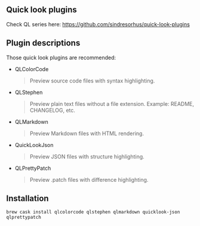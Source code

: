 ## Quick look plugins

Check QL series here: <https://github.com/sindresorhus/quick-look-plugins>

## Plugin descriptions

Those quick look plugins are recommended:

* QLColorCode
	> Preview source code files with syntax highlighting.
* QLStephen
	> Preview plain text files without a file extension. Example: README, CHANGELOG, etc.
* QLMarkdown
	> Preview Markdown files with HTML rendering.
* QuickLookJson
	> Preview JSON files with structure highlighting.
* QLPrettyPatch
	> Preview .patch files with difference highlighting.

## Installation

	brew cask install qlcolorcode qlstephen qlmarkdown quicklook-json qlprettypatch